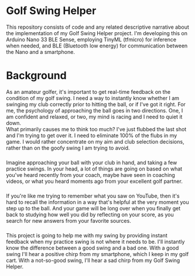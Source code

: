 # Golf Swing Helper

This repository consists of code and any related descriptive narrative about the implementation of my Golf Swing Helper project. 
I'm developing this on Arduino Nano 33 BLE Sense, employing TinyML (tfmicro) for inference when needed, and BLE (Bluetooth low energy) for communication between the Nano and a smartphone.

# Background

As an amateur golfer, it's important to get real-time feedback on the condition of my golf swing. 
I need a way to instantly know whether I am swinging my club correctly prior to hitting the ball, or if I've got it right. 
For me, the psychology of approaching the ball goes in two directions. 
One, I am confident and relaxed, or two, my mind is racing and I need to quiet it down.  
What primarily causes me to think too much?
I've just flubbed the last shot and I'm trying to get over it.
I need to eliminate 100% of the flubs in my game. 
I would rather concentrate on my aim and club selection decisions, rather than on the goofy swing I am trying to avoid.
###

Imagine approaching your ball with your club in hand, and taking a few practice swings. 
In your head, a lot of things are going on based on what you've heard recently from your coach, maybe have seen in coaching videos, or what you heard moments ago from your excellent golf partner.
###

If you're like me trying to remember what you saw on YouTube, then it's hard to recall the information in a way that's helpful at the very moment you step up to the ball. 
And your game will be long over when you finally get back to studying how well you did by reflecting on your score, as you search for new answers from your favorite sources.
###

This project is going to help me with my swing by providing instant feedback when my practice swing is not where it needs to be. 
I'll instantly know the difference between a good swing and a bad one.
With a good swing I'll hear a positive chirp from my smartphone, which I keep in my golf cart.
With a not-so-good swing, I'll hear a sad chirp from my Golf Swing Helper.
